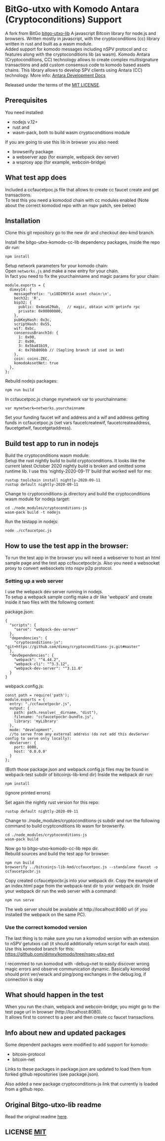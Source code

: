 # BitGo-utxo with Komodo Antara (Cryptoconditions) Support

A fork from BitGo [bitgo-utxo-lib](https://github.com/bitgo/bitgo-utxo-lib)
A javascript Bitcoin library for node.js and browsers. Written mostly in javascript, with the cryptoconditions (cc) library written in rust and built as a wasm module.<br>
Added support for komodo messages including nSPV protocol and cc features along with the cryptoconditions lib (as wasm).
Komodo Antara (Cryptoconditions, CC) technology allows to create complex multisignature transactions and add custom consensus code to komodo based assets chains.
This library allows to develop SPV clients using Antara (CC) technology.
More info: [Antara Development Docs](http://developers.komodoplatform.com/basic-docs/antara/introduction-to-antara.html)

Released under the terms of the [MIT LICENSE](https://github.com/dimxy/bitgo-utxo-komodo-cc-lib/blob/master/LICENSE).

## Prerequisites

You need installed:
  - nodejs v.12+<br>
  - rust and<br>
  - wasm-pack, both to build wasm cryptoconditions module<br> 
  
If you are going to use this lib in browser you also need:
  - browserify package<br> 
  - a webserver app (for example, webpack dev server)<br>
  - a wsproxy app (for example, webcoin-bridge)

## What test app does

Included a ccfaucetpoc.js file that allows to create cc faucet create and get transactions.<br>
To test this you need a komodod chain with cc modules enabled (Note about the correct komodod repo with an nspv patch, see below)

## Installation

Clone this git repository go to the new dir and checkout dev-kmd branch.

Install the bitgo-utxo-komodo-cc-lib dependency packages, inside the repo dir run:

```
npm install
```

Setup network parameters for your komodo chain:<br>
Open `networks.js` and make a new entry for your chain.<br>
In fact you need to fix the yourchainname and magic params for your chain:
```
module.exports = {
  dimxy14: {
    messagePrefix: '\x18DIMXY14 asset chain:\n',
    bech32: 'R',
    bip32: {
      public: 0x4ea629ab,   // magic, obtain with getinfo rpc
      private: 0x00000000,
    },    
    pubKeyHash: 0x3c,
    scriptHash: 0x55,
    wif: 0xbc,
    consensusBranchId: {
      1: 0x00,
      2: 0x00,
      3: 0x5ba81b19,
      4: 0x76b809bb // (Sapling branch id used in kmd)
    },
    coin: coins.ZEC,
    komodoAssetNet: true
  },
};
```

Rebuild nodejs packages:
```
npm run build
```

In ccfaucetpoc.js change mynetwork var to yourchainname:<br>
```
var mynetwork=networks.yourchainname
```

Set your funding faucet wif and address and a wif and address getting funds in ccfaucetpoc.js (set vars faucetcreatewif, faucetcreateaddress, faucetgetwif, faucetgetaddress).<br>

## Build test app to run in nodejs

Build the cryptoconditions wasm module:<br>
Setup the rust nightly build to build cryptoconditions. It looks like the current latest October 2020 nightly build is broken and omitted some runtime lib.
I use this 'nightly-2020-09-11' build that worked well for me:
```
rustup toolchain install nightly-2020-09-11
rustup default nightly-2020-09-11
```

Change to cryptoconditions-js directory and build the cryptoconditions wasm module for nodejs target:
```
cd ./node_modules/cryptoconditions-js
wasm-pack build -t nodejs
```

Run the testapp in nodejs:
```
node ./ccfaucetpoc.js
```

## How to use the test app in the browser:

To run the test app in the browser you will need a webserver to host an html sample page and the test app ccfaucetpocbr.js.
Also you need a websocket proxy to convert websockets into nspv p2p protocol.

### Setting up a web server

I use the webpack dev server running in nodejs.<br>
To setup a webpack sample config make a dir like 'webpack' and create inside it two files with the following content:

package.json:
```
{
  "scripts": {
    "serve": "webpack-dev-server"
  },
  "dependencies": {
    "cryptoconditions-js": "git+https://github.com/dimxy/cryptoconditions-js.git#master"
  },
  "devDependencies": {
    "webpack": "^4.44.2",
    "webpack-cli": "^3.3.12",
    "webpack-dev-server": "^3.11.0"
  }
}
```

webpack.config.js:
```
const path = require('path');
module.exports = {
  entry: "./ccfaucetpocbr.js",
  output: {
    path: path.resolve(__dirname, "dist"),
    filename: "ccfaucetpocbr-bundle.js",
    library: 'myLibrary'
  },
  mode: "development",
  //to serve from any external address (do not add this devServer config to serve only locally):
  devServer: {
    port: 8080,
    host: '0.0.0.0'
  }
};
```
(Both those package.json and webpack.config.js files may be found in webpack-test subdir of bitcoinjs-lib-kmd dir)
Inside the webpack dir run: 
```
npm install
``` 
(ignore printed errors)

Set again the nightly rust version for this repo:
```
rustup default nightly-2020-09-11
```

Change to ./node_modules/cryptoconditions-js subdir and run the following command to build cryptconditions lib wasm for browserify.
```
cd ./node_modules/cryptoconditions-js
wasm-pack build
```

Now go to bitgo-utxo-komodo-cc-lib repo dir.<br>
Rebuild sources and build the test app for browser:
```
npm run build
browserify ../bitcoinjs-lib-kmd/ccfaucetpoc.js --standalone faucet -o ccfaucetpocbr.js
```
Copy created ccfaucetpocbr.js into your webpack dir.
Copy the example of an index.html page from the webpack-test dir to your webpack dir.
Inside your webpack dir run the web server with a command:
```
npm run serve
```
The web server should be available at http://localhost:8080 url (if you installed the webpack on the same PC).


### Use the correct komodod version

The last thing is to make sure you run a komodod version with an extension to nSPV getutxos call (it should additionally return script for each utxo).<br>
Use this komodod branch for this:
https://github.com/dimxy/komodo/tree/nspv-utxo-ext

I recommed to run komodod with -debug=net to easily discover wrong magic errors and observe communication dynamic. Basically komodod should print ver/verack and ping/pong exchanges in the debug.log, if connection is okay


## What should happen in the test

When you run the chain, webpack and webcoin-bridge, you might go to the test page url in browser (http://localhost:8080).<br>
It allows first to connect to a peer and then create cc faucet transactions. 


## Info about new and updated packages

Some dependent packages were modified to add support for komodo:
  * bitcoin-protocol
  * bitcoin-net

Links to these packages in package.json are updated to load them from forked github repositories (see package.json).  
  
Also added a new package cryptoconditions-js link that currently is loaded from a github repo.


## Original Bitgo-utxo-lib readme
Read the original readme [here](https://github.com/bitgo/bitgo-utxo-lib).

## LICENSE [MIT](https://github.com/dimxy/bitgo-utxo-komodo-cc-lib/blob/master/LICENSE)
